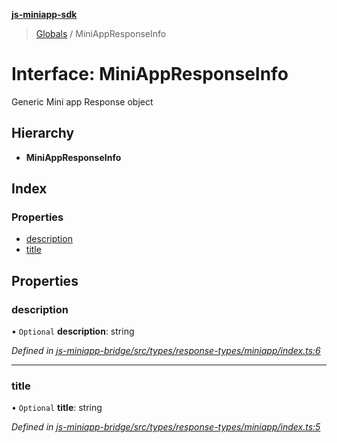 **[js-miniapp-sdk](../README.md)**

> [Globals](../README.md) / MiniAppResponseInfo

# Interface: MiniAppResponseInfo

Generic Mini app Response object

## Hierarchy

* **MiniAppResponseInfo**

## Index

### Properties

* [description](miniappresponseinfo.md#description)
* [title](miniappresponseinfo.md#title)

## Properties

### description

• `Optional` **description**: string

*Defined in [js-miniapp-bridge/src/types/response-types/miniapp/index.ts:6](https://github.com/rakutentech/js-miniapp/blob/424c7de/js-miniapp-bridge/src/types/response-types/miniapp/index.ts#L6)*

___

### title

• `Optional` **title**: string

*Defined in [js-miniapp-bridge/src/types/response-types/miniapp/index.ts:5](https://github.com/rakutentech/js-miniapp/blob/424c7de/js-miniapp-bridge/src/types/response-types/miniapp/index.ts#L5)*
